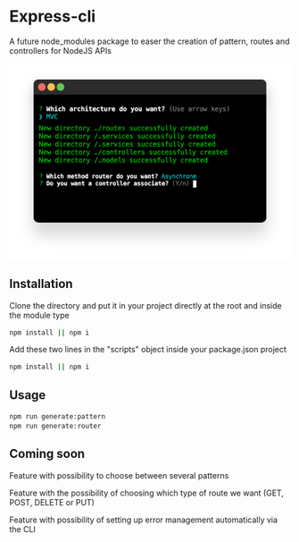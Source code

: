 # Express-cli

A future node_modules package to easer the creation of pattern, routes and controllers for NodeJS APIs

<img src="https://github.com/naodevtech/express-cli/blob/master/mockup/express_cli_mockup.png" />

## Installation

Clone the directory and put it in your project directly at the root and inside the module type 

```bash
npm install || npm i 
```

Add these two lines in the "scripts" object inside your package.json project

```bash
npm install || npm i 
```

## Usage

```python
npm run generate:pattern
npm run generate:router
```
## Coming soon

Feature with possibility to choose between several patterns

Feature with the possibility of choosing which type of route we want (GET, POST, DELETE or PUT)

Feature with possibility of setting up error management automatically via the CLI
